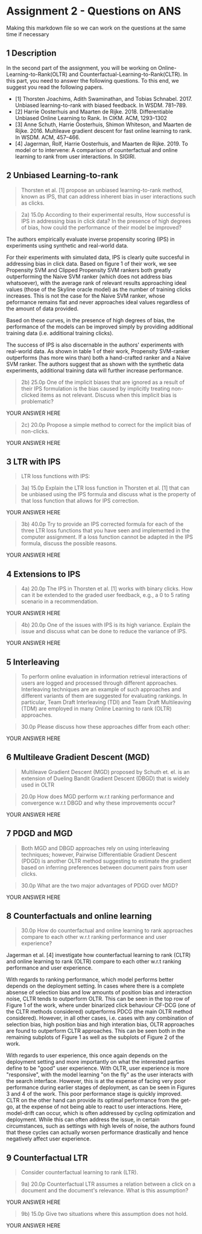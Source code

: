 # Assignment 2 - Questions on ANS

Making this markdown file so we can work on the questions at the same time if
necessary

## 1 Description

In the second part of the assignment, you will be working on
Online-Learning-to-Rank(OLTR) and Counterfactual-Learning-to-Rank(CLTR). In this
part, you need to answer the following questions. To this end, we suggest you
read the following papers.

- [1] Thorsten Joachims, Adith Swaminathan, and Tobias Schnabel. 2017. Unbiased
  learning-to-rank with biased feedback. In WSDM. 781–789.
- [2] Harrie Oosterhuis and Maarten de Rijke. 2018. Differentiable Unbiased
  Online Learning to Rank. In CIKM. ACM, 1293–1302
- [3] Anne Schuth, Harrie Oosterhuis, Shimon Whiteson, and Maarten de
  Rijke. 2016. Multileave gradient descent for fast online learning to rank. In
  WSDM. ACM, 457–466.
- [4] Jagerman, Rolf, Harrie Oosterhuis, and Maarten de Rijke. 2019. To model or
  to intervene: A comparison of counterfactual and online learning to rank from
  user interactions. In SIGIRl.

## 2 Unbiased Learning-to-rank

> Thorsten et al. [1] propose an unbiased learning-to-rank method, known as IPS,
> that can address inherent bias in user interactions such as clicks.

> 2a) 15.0p According to their experimental results, How successful is IPS in
> addressing bias in click data? In the presence of high degrees of bias, how
> could the performance of their model be improved?

The authors empirically evaluate inverse propensity scoring (IPS) in experiments
using synthetic and real-world data.

For their experiments with simulated data, IPS is clearly quite succesful in
addressing bias in click data. Based on figure 1 of their work, we see
Propensity SVM and Clipped Propensity SVM rankers both greatly outperforming the
Naive SVM ranker (which does not address bias whatsoever), with the average rank
of relevant results approaching ideal values (those of the Skyline oracle model)
as the number of training clicks increases. This is not the case for the Naive
SVM ranker, whose peformance remains flat and never approaches ideal values
regardless of the amount of data provided.

Based on these curves, in the presence of high degrees of bias, the performance
of the models can be improved simply by providing additional training data (i.e.
additional training clicks).

The success of IPS is also discernable in the authors' experiments with
real-world data. As shown in table 1 of their work, Propensity SVM-ranker
outperforms (has more wins than) both a hand-crafted ranker and a Naive SVM
ranker. The authors suggest that as shown with the synthetic data experiments,
additional training data will further increase performance.

> 2b) 25.0p One of the implicit biases that are ignored as a result of their IPS
> formulation is the bias caused by implicitly treating non-clicked items as not
> relevant. Discuss when this implicit bias is problematic?

YOUR ANSWER HERE

> 2c) 20.0p Propose a simple method to correct for the implicit bias of
> non-clicks.

YOUR ANSWER HERE

## 3 LTR with IPS

> LTR loss functions with IPS:

> 3a) 15.0p Explain the LTR loss function in Thorsten et al. [1] that can be
> unbiased using the IPS formula and discuss what is the property of that loss
> function that allows for IPS correction.

YOUR ANSWER HERE

> 3b) 40.0p Try to provide an IPS corrected formula for each of the three LTR
> loss functions that you have seen and implemented in the computer assignment.
> If a loss function cannot be adapted in the IPS formula, discuss the possible
> reasons.

YOUR ANSWER HERE

## 4 Extensions to IPS

> 4a) 20.0p The IPS in Thorsten et al. [1] works with binary clicks. How can it
> be extended to the graded user feedback, e.g., a 0 to 5 rating scenario in a
> recommendation.

YOUR ANSWER HERE

> 4b) 20.0p One of the issues with IPS is its high variance. Explain the issue
> and discuss what can be done to reduce the variance of IPS.

YOUR ANSWER HERE

## 5 Interleaving

> To perform online evaluation in information retrieval interactions of users
> are logged and processed through different approaches. Interleaving techniques
> are an example of such approaches and different variants of them are suggested
> for evaluating rankings. In particular, Team Draft Interleaving (TDI) and Team
> Draft Multileaving (TDM) are employed in many Online Learning to rank (OLTR)
> approaches.

> 30.0p Please discuss how these approaches differ from each other:

YOUR ANSWER HERE

## 6 Multileave Gradient Descent (MGD)

> Multileave Gradient Descent (MGD) proposed by Schuth et. el. is an extension
> of Dueling Bandit Gradient Descent (DBGD) that is widely used in OLTR

> 20.0p How does MGD perform w.r.t ranking performance and convergence w.r.t
> DBGD and why these improvements occur?

YOUR ANSWER HERE

## 7 PDGD and MGD

> Both MGD and DBGD approaches rely on using interleaving techniques; however,
> Pairwise Differentiable Gradient Descent (PDGD) is another OLTR method
> suggesting to estimate the gradient based on inferring preferences between
> document pairs from user clicks.

> 30.0p What are the two major advantages of PDGD over MGD?

YOUR ANSWER HERE

## 8 Counterfactuals and online learning

> 30.0p How do counterfactual and online learning to rank approaches compare to
> each other w.r.t ranking performance and user experience?

Jagerman et al. [4] investigate how counterfactual learning to rank (CLTR) and
online learning to rank (OLTR) compare to each other w.r.t ranking performance
and user experience.

With regards to ranking performance, which model performs better depends on the
deployment setting. In cases where there is a complete absense of selection bias
and low amounts of position bias and interaction noise, CLTR tends to outperform
OLTR. This can be seen in the top row of Figure 1 of the work, where under
binarized click behaviour CF-DCG (one of the CLTR methods considered)
outperforms PDCG (the main OLTR method considered). However, in all other cases,
i.e. cases with any combination of selection bias, high position bias and high
interation bias, OLTR approaches are found to outperform CLTR approaches. This
can be seen both in the remaining subplots of Figure 1 as well as the subplots
of Figure 2 of the work.

With regards to user experience, this once again depends on the deployment
setting and more importantly on what the interested parties define to be "good"
user experience. With OLTR, user experience is more "responsive", with the model
learning "on the fly" as the user interacts with the search interface. However,
this is at the expense of facing very poor performance during earlier stages of
deployment, as can be seen in Figures 3 and 4 of the work. This poor performance
stage is quickly improved. CLTR on the other hand can provide its optimal
performance from the get-go, at the expense of not being able to react to user
interactions. Here, model-drift can occur, which is often addressed by cycling
optimization and deployment. While this can often address the issue, in certain
circumstances, such as settings with high levels of noise, the authors found
that these cycles can actually worsen performance drastically and hence
negatively affect user experience.

## 9 Counterfactual LTR

> Consider counterfactual learning to rank (LTR).

> 9a) 20.0p Counterfactual LTR assumes a relation between a click on a document
> and the document's relevance. What is this assumption?

YOUR ANSWER HERE

> 9b) 15.0p Give two situations where this assumption does not hold.

YOUR ANSWER HERE
